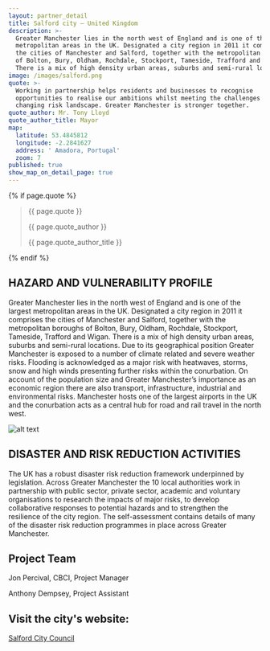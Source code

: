 ```yaml
---
layout: partner_detail
title: Salford city – United Kingdom
description: >-
  Greater Manchester lies in the north west of England and is one of the largest
  metropolitan areas in the UK. Designated a city region in 2011 it comprises
  the cities of Manchester and Salford, together with the metropolitan boroughs
  of Bolton, Bury, Oldham, Rochdale, Stockport, Tameside, Trafford and Wigan.
  There is a mix of high density urban areas, suburbs and semi-rural locations.
image: /images/salford.png
quote: >-
  Working in partnership helps residents and businesses to recognise
  opportunities to realise our ambitions whilst meeting the challenges of a
  changing risk landscape. Greater Manchester is stronger together.
quote_author: Mr. Tony Lloyd
quote_author_title: Mayor
map:
  latitude: 53.4845812
  longitude: -2.2841627
  address: ' Amadora, Portugal'
  zoom: 7
published: true
show_map_on_detail_page: true
---
```

{% if page.quote %}
<section class="testimonial">
		<div class="container flex">
			<div class="testimonial-block">
				<blockquote>
					<p class="editable">{{ page.quote }}</p>
					<p class="profile_author">{{ page.quote_author }}</p>
					<p>{{ page.quote_author_title }}</p>
				</blockquote>
			</div>
		</div>
	</section>
{% endif %}

## HAZARD AND VULNERABILITY PROFILE 
Greater Manchester lies in the north west of England and is one of the largest metropolitan areas in the UK. Designated a city region in 2011 it comprises the cities of Manchester and Salford, together with the metropolitan boroughs of Bolton, Bury, Oldham, Rochdale, Stockport, Tameside, Trafford and Wigan. There is a mix of high density urban areas, suburbs and semi-rural locations. Due to its geographical position Greater Manchester is exposed to a number of climate related and severe weather risks. Flooding is acknowledged as a major risk with heatwaves, storms, snow and high winds presenting further risks within the conurbation. On account of the population size and Greater Manchester’s importance as an economic region there are also transport, infrastructure, industrial and environmental risks. Manchester hosts one of the largest airports in the UK and the conurbation acts as a central hub for road and rail travel in the north west. 

![alt text](/images/salford.png "Salford - Manchester")

## DISASTER AND RISK REDUCTION ACTIVITIES 
The UK has a robust disaster risk reduction framework underpinned by legislation. Across Greater Manchester the 10 local authorities work in partnership with public sector, private sector, academic and voluntary organisations to research the impacts of major risks, to develop collaborative responses to potential hazards and to strengthen the resilience of the city region. The self-assessment contains details of many of the disaster risk reduction programmes in place across Greater Manchester.

## Project Team

Jon Percival, CBCI, Project Manager

Anthony Dempsey, Project Assistant

## Visit the city's website:
   [Salford City Council](http://www.salford.gov.uk/)
